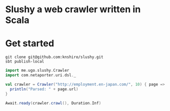 # Slushy a web crawler written in Scala

# Get started

```
git clone git@github.com:knshiro/slushy.git
sbt publish-local
```

```scala
import me.ugo.slushy.Crawler
import com.netaporter.uri.dsl._

val crawler = Crawler("http://employment.en-japan.com/", 10) { page =>
  println("Parsed: " + page.url)
}

Await.ready(crawler.crawl(), Duration.Inf)
```

